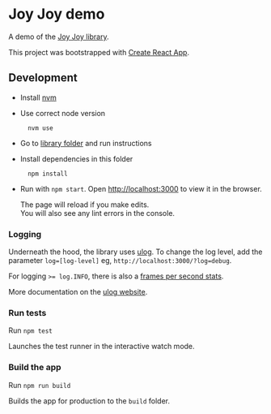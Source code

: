 # Joy Joy demo

A demo of the [Joy Joy library](../src/joy-joy).

This project was bootstrapped with [Create React App](https://github.com/facebook/create-react-app).

## Development

- Install [nvm](https://github.com/creationix/nvm)
- Use correct node version

        nvm use

- Go to [library folder](../../src/joy-joy) and run instructions
- Install dependencies in this folder

        npm install

- Run with `npm start`. Open [http://localhost:3000](http://localhost:3000) to view it in the browser.

  The page will reload if you make edits.<br>
  You will also see any lint errors in the console.

### Logging

Underneath the hood, the library uses [ulog](https://ulog.js.org/). To change the log level, add the parameter `log=[log-level]` eg, `http://localhost:3000/?log=debug`.

For logging `>= log.INFO`, there is also a [frames per second stats](https://github.com/tibotiber/react-fps-stats).

More documentation on the [ulog website](https://ulog.js.org/).

### Run tests

Run `npm test`

Launches the test runner in the interactive watch mode.

### Build the app

Run `npm run build`

Builds the app for production to the `build` folder.
